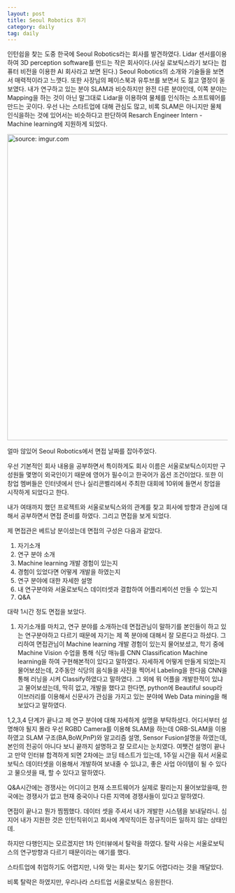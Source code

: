 ```yaml
---
layout: post
title: Seoul Robotics 후기
category: daily
tag: daily
---
```


인턴쉽을 찾는 도중 한국에 Seoul Robotics라는 회사를 발견하였다.
Lidar 센서를이용하여 3D perception software를 만드는 작은 회사이다.(사실 로보틱스라기 보다는 컴퓨터 비전을 이용한 AI 회사라고 보면 된다.)
Seoul Robotics의 소개와 기술들을 보면서 매력적이라고 느꼇다. 또한 사장님의 페이스북과 유투브를 보면서 도 젊고 열정이 돋보였다.
내가 연구하고 있는 분야 SLAM과 비슷하지만 완전 다른 분야인데, 이쪽 분야는 Mapping을 하는 것이 아닌 말그대로 Lidar을 이용하여 물체를 인식하는 소프트웨어를 만드는 곳이다.
우선 나는 스타트업에 대해 관심도 많고, 비록 SLAM은 아니지만 물체 인식을하는 것에 있어서는 비슷하다고 판단하여 Resarch Engineer Intern - Machine learning에 지원하게 되었다.

<a href="https://postimg.cc/18RwBRGv"><img src="https://i.postimg.cc/htTsSffR/Capture.jpg" width="700px" title="source: imgur.com" /><a>

얼마 않있어 Seoul Robotics에서 면접 날짜를 잡아주었다.

우선 기본적인 회사 내용을 공부하면서 특이하게도 회사 이름은 서울로보틱스이지만 구성원들 몇명이 외국인이기 때문에 영어가 필수이고 한국어가 옵션 조건이었다. 또한 이 창업 멤버들은 인터넷에서 만나 실리콘벨리에서 주최한 대회에 10위에 들면서 창업을 시작하게 되었다고 한다.

내가 여태까지 했던 프로젝트와 서울로보틱스와의 관계를 찾고 회사에 방향과 관심에 대해서 공부하면서 면접 준비를 하였다. 그리고 면접을 보게 되었다.

제 면접관은 베트남 분이셨는데 면접의 구성은 다음과 같았다.

1. 자기소개
2. 연구 분야 소개
3. Machine learning 개발 경험이 있는지
4. 경험이 있었다면 어떻게 개발을 하였는지
5. 연구 분야에 대한 자세한 설명
6. 내 연구분야와 서울로보틱스 데이터셋과 결합하여 어플리케이션 만들 수 있는지
7. Q&A

대략 1시간 정도 면접을 보았다.

1. 자기소개를 마치고, 연구 분야를 소개하는데 면접관님이 말하기를 본인들이 하고 있는 연구분야하고 다르기 때문에 자기는 제 쪽 분야에 대해서 잘 모른다고 하셨다. 그리하여 면접관님이 Machine learning 개발 경험이 있는지 물어보셨고, 학기 중에 Machine Vision 수업을 통해 식당 매뉴를 CNN Classification Machine learning을 하여 구현해본적이 있다고 말하였다. 자세하게 어떻게 만들게 되었는지 물어보셨는데, 2주동안 식당의 음식들을 사진을 찍어서 Labeling을 한다음 CNN을 통해 러닝을 시켜 Classify하였다고 말하였다. 그 외에 뭐 어플을 개발한적이 있냐고 물어보셨는데, 딱히 없고, 개발을 했다고 한다면, python에 Beautiful soup라이브러리를 이용해서 신문사가 관심을 가지고 있는 분야에 Web Data mining을 해보았다고 말하였다.

1,2,3,4 단계가 끝나고 제 연구 분야에 대해 자세하게 설명을 부탁하셨다. 어디서부터 설명해야 될지 몰라 우선 RGBD Camera를 이용해 SLAM을 하는데 ORB-SLAM을 이용하였고 SLAM 구조(BA,BoW,PnP)와 알고리즘 설명, Sensor Fusion설명을 하였는데, 본인의 전공이 아니다 보니 끝까지 설명하고 잘 모르시는 눈치였다. 여쨋건 설명이 끝나고 만약 인터뷰 합격하게 되면 2차에는 코딩 테스트가 있는데, 1주일 시간을 줘서 서울로보틱스 데이터셋을 이용해서 개발하여 보내줄 수 있냐고, 좋은 사업 아이템이 될 수 있다고 물으셧을 때, 할 수 있다고 말하였다.

Q&A시간에는 경쟁사는 어디이고 현재 소프트웨어가 실제로 팔리는지 물어보았을때, 한국에는 경쟁사가 없고 현재 중국이나 다른 지역에 경쟁사들이 있다고 말하였다.

면접이 끝나고 뭔가 찜찜했다. 데이터 셋을 주셔서 내가 개발한 시스템을 보내달라니. 심지어 내가 지원한 것은 인턴직위이고 회사에 계약직이든 정규직이든 일하지 않는 상태인데.

하지만 다행인지는 모르겠지만 1차 인터뷰에서 탈락을 하였다. 탈락 사유는 서울로보틱스의 연구방향과 다르기 때문이라는 얘기를 했다.

스타트업에 취업하기도 어렵지만, 나와 맞는 회사는 찾기도 어렵다라는 것을 깨달았다.

비록 탈락은 하였지만, 우리나라 스타트업 서울로보틱스 응원한다.
